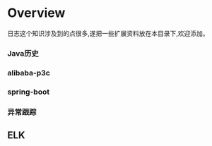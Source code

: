 # Overview

日志这个知识涉及到的点很多,遂把一些扩展资料放在本目录下,欢迎添加。

### Java历史

### alibaba-p3c

### spring-boot

### 异常跟踪

## ELK

